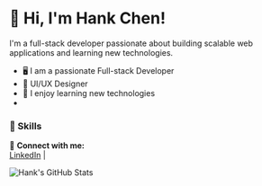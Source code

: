 ## 

<!--
**hychen958/hychen958** is a ✨ _special_ ✨ repository because its `README.md` (this file) appears on your GitHub profile.

Here are some ideas to get you started:

- 🔭 I’m currently working on ...
- 🌱 I’m currently learning ...
- 👯 I’m looking to collaborate on ...
- 🤔 I’m looking for help with ...
- 💬 Ask me about ...
- 📫 How to reach me: ...
- 😄 Pronouns: ...
- ⚡ Fun fact: ...
[Portfolio](https://janedoe.dev)
-->
# 👋 Hi, I'm Hank Chen!

I'm a full-stack developer passionate about building scalable web applications and learning new technologies.

- 🖥️ I am a passionate Full-stack Developer
- 🎨 UI/UX Designer
- 🧪 I enjoy learning new technologies
- 
### 🚀 Skills



🔗 **Connect with me:**  
[LinkedIn](https://www.linkedin.com/in/devhankchen/) | 

![Hank's GitHub Stats](https://github-readme-stats.vercel.app/api?username=janedoe&show_icons=true&theme=radical)
